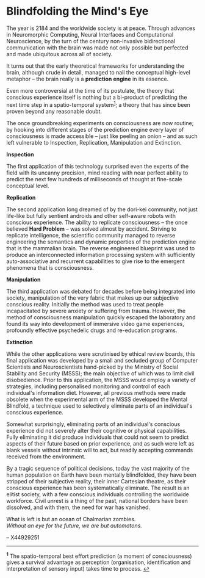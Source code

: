 # Blindfolding the Mind's Eye

The year is 2184 and the worldwide society is at peace. Through advances in Neuromorphic Computing, Neural Interfaces and Computational Neuroscience, by the turn of the century non-invasive bidirectional communication with the brain was made not only possible but perfected and made ubiquitous across all of society.

It turns out that the early theoretical frameworks for understanding the brain, although crude in detail, managed to nail the conceptual high-level metaphor – the brain really is a **prediction engine** in its essence.

Even more controversial at the time of its postulate, the theory that conscious experience itself is nothing but a bi-product of predicting the next time step in a spatio-temporal system<sup id="anchor1">[1](#footnote1)</sup>; a theory that has since been proven beyond any reasonable doubt.

The once groundbreaking experiments on consciousness are now routine; by hooking into different stages of the prediction engine every layer of consciousness is made accessible – just like peeling an onion – and as such left vulnerable to Inspection, Replication, Manipulation and Extinction.

**Inspection**

The first application of this technology surprised even the experts of the field with its uncanny precision, mind reading with near perfect ability to predict the next few hundreds of milliseconds of thought at fine-scale conceptual level.

**Replication**

The second application long dreamed of by the dori-kei community, not just life-like but fully sentient androids and other self-aware robots with conscious experience. The ability to replicate consciousness – the once believed **Hard Problem** – was solved almost by accident. Striving to replicate intelligence, the scientific community managed to reverse engineering the semantics and dynamic properties of the prediction engine that is the mammalian brain. The reverse engineered blueprint was used to produce an interconnected information processing system with sufficiently auto-associative and recurrent capabilities to give rise to the emergent phenomena that is consciousness.

**Manipulation**

The third application was debated for decades before being integrated into society, manipulation of the very fabric that makes up our subjective conscious reality. Initially the method was used to treat people incapacitated by severe anxiety or suffering from trauma. However, the method of consciousness manipulation quickly escaped the laboratory and found its way into development of immersive video game experiences, profoundly effective psychedelic drugs and re-education programs.

**Extinction**

While the other applications were scrutinised by ethical review boards, this final application was developed by a small and secluded group of Computer Scientists and Neuroscientists hand-picked by the Ministry of Social Stability and Security (MSSS); the main objective of which was to limit civil disobedience. Prior to this application, the MSSS would employ a variety of strategies, including personalised monitoring and control of each individual's information diet. However, all previous methods were made obsolete when the experimental arm of the MSSS developed the Mental Blindfold, a technique used to selectively eliminate parts of an individual's conscious experience.

Somewhat surprisingly, eliminating parts of an individual's conscious experience did not severely alter their cognitive or physical capabilities. Fully eliminating it did produce individuals that could not seem to predict aspects of their future based on prior experience, and as such were left as blank vessels without intrinsic will to act, but readily accepting commands received from the environment.

By a tragic sequence of political decisions, today the vast majority of the human population on Earth have been mentally blindfolded, they have been stripped of their subjective reality, their inner Cartesian theatre, as their conscious experience has been systematically eliminate. The result is an elitist society, with a few conscious individuals controlling the worldwide workforce. Civil unrest is a thing of the past, national borders have been dissolved, and with them, the need for war has vanished.

What is left is but an ocean of Chalmarian zombies.<br>
*Without an eye for the future, we are but automatons.*

– X44929251

---

<sup><b id="footnote1">1</b></sup> The spatio-temporal best effort prediction (a moment of consciousness) gives a survival advantage as perception (organisation, identification and interpretation of sensory input) takes time to process. [↩](#anchor1)
